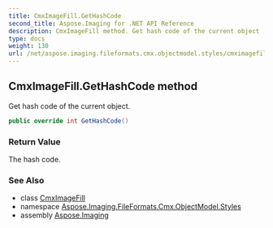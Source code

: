 ```yaml
---
title: CmxImageFill.GetHashCode
second_title: Aspose.Imaging for .NET API Reference
description: CmxImageFill method. Get hash code of the current object
type: docs
weight: 130
url: /net/aspose.imaging.fileformats.cmx.objectmodel.styles/cmximagefill/gethashcode/
---
```

## CmxImageFill.GetHashCode method

Get hash code of the current object.

```csharp
public override int GetHashCode()
```

### Return Value

The hash code.

### See Also

* class [CmxImageFill](../)
* namespace [Aspose.Imaging.FileFormats.Cmx.ObjectModel.Styles](../../cmximagefill/)
* assembly [Aspose.Imaging](../../../)


